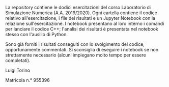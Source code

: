 La repository contiene le dodici esercitazioni del corso Laboratorio di Simulazione Numerica (A.A. 2019/2020).
Ogni cartella contiene il codice relativo all'esercitazione, i file dei risultati e un Jupyter Notebook con la relazione sull'esercitazione.
I notebook presentano al loro interno i comandi per lanciare il codice C++; l'analisi dei risultati è presentata nel notebook stesso con l'ausilio di Python.

Sono già forniti i risultati conseguiti con lo svolgimento del codice, opportunamente commentati.
Si sconsiglia di eseguire i notebook se non strettamente necessario (alcuni impiegano molto tempo per essere completati).

Luigi Torino

Matricola n.° 955396
